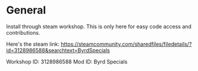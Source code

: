 # General

Install through steam workshop. This is only here for easy code access and contributions.

Here's the steam link: https://steamcommunity.com/sharedfiles/filedetails/?id=3128986588&searchtext=ByrdSpecials

Workshop ID: 3128986588
Mod ID: Byrd Specials
